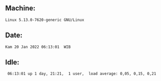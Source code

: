 ## Machine:
```
Linux 5.13.0-7620-generic GNU/Linux
```
## Date:
```
Kam 20 Jan 2022 06:13:01  WIB
```
## Idle:
```
 06:13:01 up 1 day, 21:21,  1 user,  load average: 0,05, 0,15, 0,21
```
